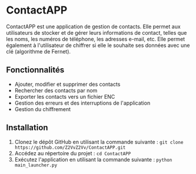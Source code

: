 # ContactAPP
ContactAPP est une application de gestion de contacts. Elle permet aux utilisateurs de stocker et de gérer leurs informations de contact, telles que les noms, les numéros de téléphone, les adresses e-mail, etc. Elle permet également à l'utilisateur de chiffrer si elle le souhaite ses données avec une clé (algorithme de Fernet).

## Fonctionnalités

- Ajouter, modifier et supprimer des contacts
- Rechercher des contacts par nom
- Exporter les contacts vers un fichier ENC
- Gestion des erreurs et des interruptions de l'application
- Gestion du chiffrement

## Installation

1. Clonez le dépôt GitHub en utilisant la commande suivante : ```git clone https://github.com/Z2VvZ2Vv/ContactAPP.git```
2. Accédez au répertoire du projet : ```cd ContactAPP```
3. Exécutez l'application en utilisant la commande suivante : ```python main_launcher.py```
